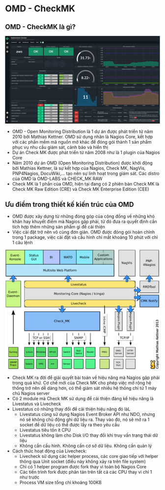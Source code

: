 # OMD - CheckMK

## OMD - CheckMK là gì?

![](./images/OMD.png)

- OMD - Open Monitoring Distribution là 1 dự án được phát triển từ năm 2010 bởi Mathias Kettner. OMD sử dụng nhân là Nagios Core, kết hợp với các phần mềm mã nguồn mở khác để đóng gói thành 1 sản phẩm phục vụ nhu cầu giám sát, cảnh báo và hiển thị
- Dự án Check MK được phát triển từ năm 2008 như là 1 plugin của Nagios Core
- Năm 2010 dự án OMD (Open Monitoring Distribution) được khởi động bởi Mathias Kettner, là sự kết hợp của Nagios, Check MK, NagVis, PNP4Nagios, DocuWiki,... tạo nên sự linh hoạt trong giám sát. Các distro của OMD là OMD-LABS và CHECK_MK RAW
- Check MK là 1 phần của OMD, hiện tại đang có 2 phiên bản Check MK là Check MK Raw Edition (CRE) và Check MK Enterprise Edition (CEE)

## Ưu điểm trong thiết kế kiến trúc của OMD

- OMD được xây dựng từ những đóng góp của cộng đồng về những khó khăn hay khuyết điểm mà Nagios gặp phải, từ đó đưa ra quyết định cần tích hợp thêm những sản phẩm gì để cải thiện
- Việc cài đặt trở nên vô cùng đơn giản. OMD được đóng gói hoàn chỉnh trong 1 package, việc cài đặt và cấu hình chỉ mất khoảng 10 phút với chỉ 1 câu lệnh

![](./images/OMD_Infrastructure.png)

- Check MK ra đời để giải quyết bài toán về hiệu năng mà Nagios gặp phải trong quá khứ. Cơ chế mới của Check MK cho phép việc mở rộng hệ thống trở nên dễ dàng hơn, có thể giám sát nhiều hệ thống chỉ từ 1 máy chủ Nagios server
- Có 2 module mà Check MK sử dụng để cải thiện đáng kể hiệu năng là Livestatus và Livecheck
- Livestatus có những thay đổi để cải thiện hiệu năng đó làL
    - Livestatus cũng sử dụng Nagios Event Broker API như NDO, nhưng nó sẽ không chủ động ghi dữ liệu ra. Thay vào đó, nó sẽ mở ra 1 socket để dữ liệu có thể được lấy ra theo yêu cầu
    - Livestatus tiêu tốn ít CPU
    - Livestatus không làm cho Disk I/O thay đổi khi truy vấn trạng thái dữ liệu
    - Không cần cấu hình. Không cần cơ sở dữ liệu. Không cần quản lý
- Cách thức hoạt động của Livecheck:
    - Livecheck sử dụng các helper process, các core giao tiếp với helper thông qua Unit socket (điều này không xảy ra trên file system)
    - Chỉ có 1 helper program được fork thay vì toàn bộ Nagios Core
    - Các tiến trình fork được phân tán trên tất cả các CPU thay vì chỉ 1 như trước
    - Process VM size tổng chỉ khoảng 100KB